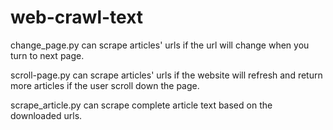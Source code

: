 # web-crawl-text

<p>change_page.py can scrape articles' urls if the url will change when you turn to next page.</p>
<p>scroll-page.py can scrape articles' urls if the website will refresh and return more articles if the user scroll down the page.</p>
<p>scrape_article.py can scrape complete article text based on the downloaded urls.</p>
